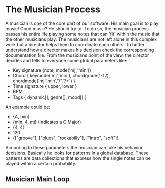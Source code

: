The Musician Process
== 

A musician is one of the core part of our software. His main goal is to play music! Good music? He should try to.
To do so, the musician process passes his entire life playing some notes that can 'fit' within the music that the other musicians play. The musicians are not left alone in this complex work but a director helps them to coordinate each others. To better understand how a director makes his decision check the corresponding documentation file. 
From the musicians point of the view, the director decides and tells to everyone some global parameters like:
 * Key signature {note, mode('mj','min')}
 * Chord { keymode('mj','min'), chordgrade(1-12), chordmode('mj','min','7','7+') }
 * Time signature { upper, lower }
 * BPM
 * Tags { dynamic[], genre[], mood[] }
 
An example could be:
 * {A, min}
 * {min, 4, mj} (Indicates a C Major)
 * {4, 4}
 * 120
 * {["groove"], ["blues", "rockabilly"], ["intro", "soft"]}


According to these parameters the musician can take his behavior decisions. Basically he looks for patterns in a global database. These patterns are data collections that express how the single notes can be played within a certain probability.

## Musician Main Loop
